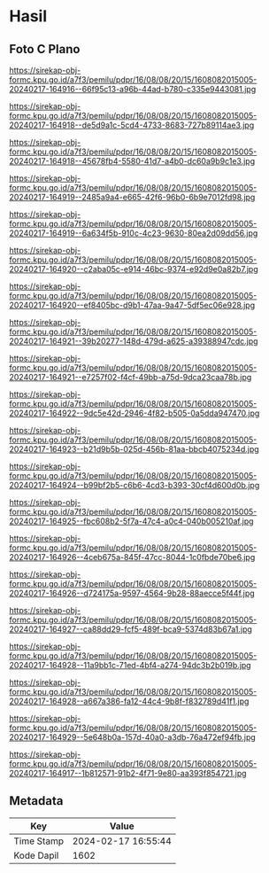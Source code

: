 # Hasil

## Foto C Plano

https://sirekap-obj-formc.kpu.go.id/a7f3/pemilu/pdpr/16/08/08/20/15/1608082015005-20240217-164916--66f95c13-a96b-44ad-b780-c335e9443081.jpg

https://sirekap-obj-formc.kpu.go.id/a7f3/pemilu/pdpr/16/08/08/20/15/1608082015005-20240217-164918--de5d9a1c-5cd4-4733-8683-727b89114ae3.jpg

https://sirekap-obj-formc.kpu.go.id/a7f3/pemilu/pdpr/16/08/08/20/15/1608082015005-20240217-164918--45678fb4-5580-41d7-a4b0-dc60a9b9c1e3.jpg

https://sirekap-obj-formc.kpu.go.id/a7f3/pemilu/pdpr/16/08/08/20/15/1608082015005-20240217-164919--2485a9a4-e665-42f6-96b0-6b9e7012fd98.jpg

https://sirekap-obj-formc.kpu.go.id/a7f3/pemilu/pdpr/16/08/08/20/15/1608082015005-20240217-164919--6a634f5b-910c-4c23-9630-80ea2d09dd56.jpg

https://sirekap-obj-formc.kpu.go.id/a7f3/pemilu/pdpr/16/08/08/20/15/1608082015005-20240217-164920--c2aba05c-e914-46bc-9374-e92d9e0a82b7.jpg

https://sirekap-obj-formc.kpu.go.id/a7f3/pemilu/pdpr/16/08/08/20/15/1608082015005-20240217-164920--ef8405bc-d9b1-47aa-9a47-5df5ec06e928.jpg

https://sirekap-obj-formc.kpu.go.id/a7f3/pemilu/pdpr/16/08/08/20/15/1608082015005-20240217-164921--39b20277-148d-479d-a625-a39388947cdc.jpg

https://sirekap-obj-formc.kpu.go.id/a7f3/pemilu/pdpr/16/08/08/20/15/1608082015005-20240217-164921--e7257f02-f4cf-49bb-a75d-9dca23caa78b.jpg

https://sirekap-obj-formc.kpu.go.id/a7f3/pemilu/pdpr/16/08/08/20/15/1608082015005-20240217-164922--9dc5e42d-2946-4f82-b505-0a5dda947470.jpg

https://sirekap-obj-formc.kpu.go.id/a7f3/pemilu/pdpr/16/08/08/20/15/1608082015005-20240217-164923--b21d9b5b-025d-456b-81aa-bbcb4075234d.jpg

https://sirekap-obj-formc.kpu.go.id/a7f3/pemilu/pdpr/16/08/08/20/15/1608082015005-20240217-164924--b99bf2b5-c6b6-4cd3-b393-30cf4d600d0b.jpg

https://sirekap-obj-formc.kpu.go.id/a7f3/pemilu/pdpr/16/08/08/20/15/1608082015005-20240217-164925--fbc608b2-5f7a-47c4-a0c4-040b005210af.jpg

https://sirekap-obj-formc.kpu.go.id/a7f3/pemilu/pdpr/16/08/08/20/15/1608082015005-20240217-164926--4ceb675a-845f-47cc-8044-1c0fbde70be6.jpg

https://sirekap-obj-formc.kpu.go.id/a7f3/pemilu/pdpr/16/08/08/20/15/1608082015005-20240217-164926--d724175a-9597-4564-9b28-88aecce5f44f.jpg

https://sirekap-obj-formc.kpu.go.id/a7f3/pemilu/pdpr/16/08/08/20/15/1608082015005-20240217-164927--ca88dd29-fcf5-489f-bca9-5374d83b67a1.jpg

https://sirekap-obj-formc.kpu.go.id/a7f3/pemilu/pdpr/16/08/08/20/15/1608082015005-20240217-164928--11a9bb1c-71ed-4bf4-a274-94dc3b2b019b.jpg

https://sirekap-obj-formc.kpu.go.id/a7f3/pemilu/pdpr/16/08/08/20/15/1608082015005-20240217-164928--a667a386-fa12-44c4-9b8f-f832789d41f1.jpg

https://sirekap-obj-formc.kpu.go.id/a7f3/pemilu/pdpr/16/08/08/20/15/1608082015005-20240217-164929--5e648b0a-157d-40a0-a3db-76a472ef94fb.jpg

https://sirekap-obj-formc.kpu.go.id/a7f3/pemilu/pdpr/16/08/08/20/15/1608082015005-20240217-164917--1b812571-91b2-4f71-9e80-aa393f854721.jpg


## Metadata

| Key        | Value               |
| ---------- | ------------------- |
| Time Stamp | 2024-02-17 16:55:44 |
| Kode Dapil | 1602                |



